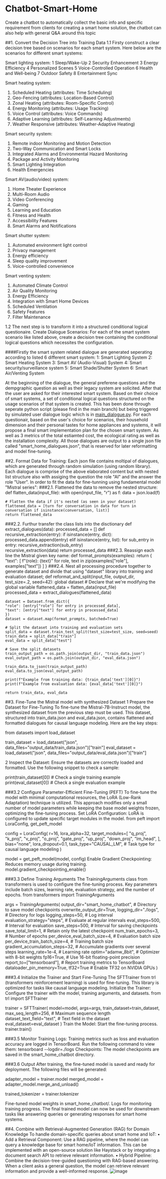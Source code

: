 # Chatbot-Smart-Home
Create a chatbot to automatically collect the basic info and specific requirement from clients for creating a smart home solution, the chatbot can also help with general Q&A around this topic

##1. Convert the Decision Tree into Training Data
1.1 Firsty construct a clear decision tree based on scenarios for each smart system. 
Here below are the scenarios for different smart systems:

Smart lighting system:
1 Sleep/Wake-Up 
2 Security Enhancement
3 Energy Efficiency
4 Personalized Scenes
5 Voice-Controlled Operation
6 Health and Well-being
7 Outdoor Safety
8 Entertainment Sync

Smart heating system:
1. Scheduled Heating (attributes: Time Scheduling)
2. Geo-Fencing (attributes: Location-Based Control)
3. Zonal Heating (attributes: Room-Specific Control)
4. Energy Monitoring (attributes: Usage Tracking)
5. Voice Control (attributes: Voice Commands)
6. Adaptive Learning (attributes: Self-Learning Adjustments)
7. Weather Responsive (attributes: Weather-Adaptive Heating)

Smart security system:
1. Remote indoor Monitoring and Motion Detection
2. Two-Way Communication and Smart Locks
3. Integrated Alarms and Environmental Hazard Monitoring
4. Package and Activity Monitoring
5. Smart Lighting Integration
6. Health Emergencies

Smart AV(audio/video) system:
1. Home Theater Experience
2. Multi-Room Audio
3. Video Conferencing
4. Gaming
5. Learning and Education
6. Fitness and Health
7. Accessibility Features
8. Smart Alarms and Notifications

Smart shutter system:
1. Automated environment light control
2. Privacy management
3. Energy efficiency
4. Sleep quality improvement
5. Voice-controlled convenience

Smart venting system:
1. Automated Climate Control
2. Air Quality Monitoring
3. Energy Efficiency
4. Integration with Smart Home Devices
5. Scheduled Ventilation
6. Safety Features
7. Filter Maintenance

1.2 The next step is to transform it into a structured conditional logical questionaire. 
Create Dialogue Scenarios: For each of the smart system scenario like listed above, create a decision tree containing the conditional logical questions which necessites the configuration.


####Firstly the smart system related dialogue are generated seperating according to listed 6 different smart system:
1: Smart Lighting System
2: Smart Heating System
3: Smart AV (Audio-Visual) System
4: Smart security/surveillance system
5: Smart Shade/Shutter System
6: Smart Air/Venting System

At the beginning of the dialogue, the general preferene questions and the dempgraphic question as well as their legacy system are solicited. After that the user are asked for their interested smart system. 
Based on their choice of smart systems, a set of conditional logical questions structured on the usage scenarios of that system is created. This has been done through seperate python script (please find in the main branch) but being triggered by simulated user dialogue logic which is in [main_dialogue.py](main_dialogue.py). 
For each questionair, based on the user's choice for scenarios, their household dimension and their personal tastes for home appliances and systems, it will propose a final smart implementation plan for the chosen smart system. As well as 3 metrics of the total estiamted cost, the ecological rating as well as the installation complexity. 
All those dialogues are output to a single json file called "smart_home_dialogues.json", that is reserved for later reformatting and model fine-tuning.

##2. Format Data for Training: Each json file contains moltipal of dialogues, which are generated through random simulation (using random library). Each dialogue is comprise of the above elaborated content but with nested list structure also with assiging the question the role "AI" and the answer the role "User".
In order to fit the data for fine-tunning using fundamental model "Mistral series":
###2.1. Flattened the data to remove the nested structure:
   def flatten_data(input_file):
    with open(input_file, "r") as f:
        data = json.load(f)

    # Flatten the data if it's nested (as seen in your dataset)
    flattened_data = [turn for conversation in data for turn in conversation if isinstance(conversation, list)]
    return flattened_data
###2.2. Furthur transfer the class lists into the disctionary
   def extract_dialogues(data):
    processed_data = []
    def recursive_extraction(entry):
        if isinstance(entry, dict):
            processed_data.append(entry) 
        elif isinstance(entry, list):
            for sub_entry in entry:
                recursive_extraction(sub_entry)   
    recursive_extraction(data)
    return processed_data
###2.3. Reassign each line the Mistral given key name:
   def format_prompts(examples):
    return {
        "text": [
            f"{role}: {text}" for role, text in zip(examples["role"], examples["text"])
        ]
    } 
###2.4. Nest all processing procedure together to generate dataset and divide that using "dataset" library into training and evaluation dataset;
   def reformat_and_split(input_file, output_dir, test_size=.2, seed=42): 
    global dataset  # Declare that we're modifying the global variable
    flattened_data = flatten_data(input_file)   
    processed_data = extract_dialogues(flattened_data)
    
    dataset = Dataset.from_dict({
    "role": [entry["role"] for entry in processed_data],
    "text": [entry["text"] for entry in processed_data]
    })
    dataset = dataset.map(format_prompts, batched=True)

    # Split the dataset into training and evaluation sets
    split_data = dataset.train_test_split(test_size=test_size, seed=seed)
    train_data = split_data["train"]
    eval_data = split_data["test"]

    # Save the split datasets
    train_output_path = os.path.join(output_dir, "train_data.json")
    eval_output_path = os.path.join(output_dir, "eval_data.json")
    
    train_data.to_json(train_output_path)
    eval_data.to_json(eval_output_path)
  
    print(f"Example from training data: {train_data['text'][0]}")
    print(f"Example from evaluation data: {eval_data['text'][0]}")
    
    return train_data, eval_data



##3. Fine-Tune the Mistral model with synthesized Dataset
1 Prepare the Dataset for Fine-Tuning
To fine-tune the Mistral-7B-Instruct model, the synthesized dataset from the previous step must be used. This dataset, structured into train_data.json and eval_data.json, contains flattened and formatted dialogues for causal language modeling.
Here are the key steps:

from datasets import load_dataset

train_dataset = load_dataset("json", data_files="output_data/train_data.json")["train"]
eval_dataset = load_dataset("json", data_files="output_data/eval_data.json")["train"]

2 Inspect the Dataset:
Ensure the datasets are correctly loaded and formatted. Use the following snippet to check a sample:

print(train_dataset[0])  # Check a single training example
print(eval_dataset[0])   # Check a single evaluation example

###3.2 Configure Parameter-Efficient Fine-Tuning (PEFT)
To fine-tune the model with minimal computational resources, the LoRA (Low-Rank Adaptation) technique is utilized. This approach modifies only a small number of model parameters while keeping the base model weights frozen, optimizing the fine-tuning process.
Set LoRA Configuration:
LoRA is configured to update specific target modules in the model.
from peft import LoraConfig, get_peft_model

config = LoraConfig(
    r=16,
    lora_alpha=32,
    target_modules=[
        "q_proj", "k_proj", "v_proj", "o_proj",
        "gate_proj", "up_proj", "down_proj", "lm_head",
    ],
    bias="none",
    lora_dropout=0.1,
    task_type="CAUSAL_LM",  # Task type for causal language modeling
)

model = get_peft_model(model, config)
Enable Gradient Checkpointing:
Reduces memory usage during training.
model.gradient_checkpointing_enable()

###3.3 Define Training Arguments
The TrainingArguments class from transformers is used to configure the fine-tuning process. Key parameters include batch sizes, learning rate, evaluation strategy, and the number of epochs.
from transformers import TrainingArguments

args = TrainingArguments(
    output_dir="smart_home_chatbot",  # Directory to save model checkpoints
    overwrite_output_dir=True,
    logging_dir="./logs",             # Directory for logs
    logging_steps=50,                 # Log interval
    evaluation_strategy="steps",      # Evaluate at regular intervals
    eval_steps=500,                   # Interval for evaluation
    save_steps=500,                   # Interval for saving checkpoints
    save_total_limit=1,               # Retain only the latest checkpoint
    num_train_epochs=3,               # Number of epochs
    per_device_eval_batch_size=4,     # Evaluation batch size
    per_device_train_batch_size=4,    # Training batch size
    gradient_accumulation_steps=32,   # Accumulate gradients over several steps
    learning_rate=1e-4,               # Learning rate
    optim="adamw_8bit",               # Optimizer with 8-bit weights
    fp16=True,                        # Use 16-bit floating-point precision
    report_to=["tensorboard"],        # Report training metrics to TensorBoard
    dataloader_pin_memory=True,
    tf32=True                         # Enable TF32 on NVIDIA GPUs
)

###3.4 Initialize the Trainer and Start Fine-Tuning
The SFTTrainer from trl (transformers reinforcement learning) is used for fine-tuning. This library is optimized for tasks like causal language modeling.
Initialize the Trainer:
Configure the trainer with the model, training arguments, and datasets.
from trl import SFTTrainer

trainer = SFTTrainer(
    model=model,
    args=args,
    train_dataset=train_dataset,
    max_seq_length=256,          # Maximum sequence length
    dataset_text_field="text",   # Text field in the dataset
    eval_dataset=eval_dataset
)
Train the Model:
Start the fine-tuning process.
trainer.train()

###3.5 Monitor Training
Logs: Training metrics such as loss and evaluation accuracy are logged in TensorBoard. Run the following command to view them:
tensorboard --logdir=./logs
Checkpoints: The model checkpoints are saved in the smart_home_chatbot directory.

###3.6 Output
After training, the fine-tuned model is saved and ready for deployment. The following files will be generated:

adapter_model = trainer.model
merged_model = adapter_model.merge_and_unload()

trained_tokenizer = trainer.tokenizer

Fine-tuned model weights in smart_home_chatbot/.
Logs for monitoring training progress.
The final trained model can now be used for downstream tasks like answering queries or generating responses for smart home systems.


##4. Combine with Retrieval-Augmented Generation (RAG) for Domain Knowledge
To handle domain-specific queries about smart home and IoT:
	• Add a Retrieval Component: Use a RAG pipeline, where the model can query a knowledge base for smart home/IoT information. This can be implemented with an open-source solution like Haystack or by integrating a document search API to retrieve relevant information.
	• Hybrid Pipeline: Combine the decision-tree-guided questioning with RAG-based answering. When a client asks a general question, the model can retrieve relevant information and provide a well-informed response.
![image](https://github.com/user-attachments/assets/48c2d7d1-d16d-4e7b-b064-3d3523dac571)

